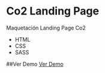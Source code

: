 # Co2 Landing Page
Maquetación Landing Page Co2 
- HTML
- CSS
- SASS

##Ver Demo
[Ver Demo](https://sergiodario.github.io/Co2-Landing-Page/)
